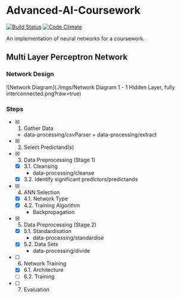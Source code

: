 # Advanced-AI-Coursework
[![Build Status](https://img.shields.io/travis/maael/Advanced-AI-Coursework.svg)](https://travis-ci.org/maael/Advanced-AI-Coursework)
[![Code Climate](https://img.shields.io/codeclimate/github/maael/Advanced-AI-Coursework.svg)](https://codeclimate.com/github/maael/Advanced-AI-Coursework)

An implementation of neural networks for a coursework.

## Multi Layer Perceptron Network

### Network Design
![Network Diagram](./imgs/Network Diagram 1 - 1 Hidden Layer, fully interconnected.png?raw=true)


### Steps
- [x] 1. Gather Data 
    - data-processing/csvParser + data-processing/extract
- [x] 2. Select Predictand(s)
- [x] 3. Data Preprocessing (Stage 1)
    - [x] 3.1. Cleansing 
        - data-processing/cleanse
    - [x] 3.2. Identify significant predictors/predictands
- [x] 4. ANN Selection
    - [x] 4.1. Network Type
    - [x] 4.2. Training Algorithm 
        - Backpropagation
- [x] 5. Data Preprocessing (Stage 2)
    - [x] 5.1. Standardisation 
        - data-processing/standardise
    - [x] 5.2. Data Sets 
        - data-processing/divide
- [ ] 6. Network Training
    - [x] 6.1. Architecture
    - [ ] 6.2. Training
- [ ] 7. Evaluation
